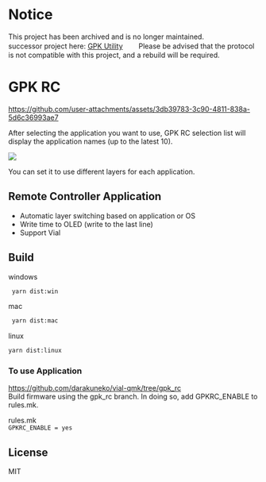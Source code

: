 # Notice
This project has been archived and is no longer maintained.   
successor project here: [GPK Utility](https://github.com/darakuneko/gpk-utility)　　
Please be advised that the protocol is not compatible with this project, and a rebuild will be required.

# GPK RC

https://github.com/user-attachments/assets/3db39783-3c90-4811-838a-5d6c36993ae7

After selecting the application you want to use, GPK RC selection list will display the application names (up to the latest 10).    

[![](https://img.youtube.com/vi/d3974UKRs38/0.jpg)](https://www.youtube.com/watch?v=d3974UKRs38)

You can set it to use different layers for each application.

## Remote Controller Application

- Automatic layer switching based on application or OS
- Write time to OLED (write to the last line)
- Support Vial

## Build

windows

```sh
 yarn dist:win
```

mac

```sh
 yarn dist:mac
```

linux

```sh
yarn dist:linux
```

### To use Application
https://github.com/darakuneko/vial-qmk/tree/gpk_rc    
Build firmware using the gpk_rc branch.
In doing so, add GPKRC_ENABLE to rules.mk.

rules.mk  
```GPKRC_ENABLE = yes```

## License

MIT
